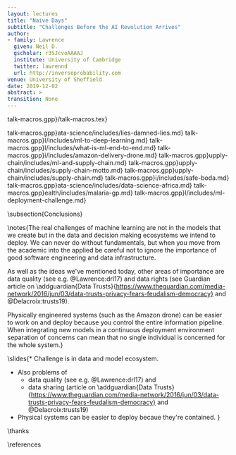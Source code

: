 ```yaml
---
layout: lectures
title: "Naive Days"
subtitle: "Challenges Before the AI Revolution Arrives"
author:
- family: Lawrence
  given: Neil D.
  gscholar: r3SJcvoAAAAJ
  institute: University of Cambridge
  twitter: lawrennd
  url: http://inverseprobability.com
venue: University of Sheffield
date: 2019-12-02
abstract: >
transition: None
---
```


talk-macros.gpp}/talk-macros.tex}

talk-macros.gpp}ata-science/includes/lies-damned-lies.md}
talk-macros.gpp}l/includes/ml-to-deep-learning.md}
talk-macros.gpp}l/includes/what-is-ml-end-to-end.md}
talk-macros.gpp}i/includes/amazon-delivery-drone.md}
talk-macros.gpp}upply-chain/includes/ml-and-supply-chain.md}
talk-macros.gpp}upply-chain/includes/supply-chain-motto.md}
talk-macros.gpp}upply-chain/includes/supply-chain.md}
talk-macros.gpp}i/includes/safe-boda.md}
talk-macros.gpp}ata-science/includes/data-science-africa.md}
talk-macros.gpp}ealth/includes/malaria-gp.md}
talk-macros.gpp}l/includes/ml-deployment-challenge.md}

\subsection{Conclusions}

\notes{The real challenges of machine learning are not in the models that we create but in the data and decision making ecosystems we intend to deploy. We can never do without fundamentals, but when you move from the academic into the applied be careful not to ignore the importance of good software engineering and data infrastructure. 

As well as the ideas we've mentioned today, other areas of importance are data quality (see e.g. @Lawrence:drl17) and data rights (see Guardian article on \addguardian{Data Trusts}{https://www.theguardian.com/media-network/2016/jun/03/data-trusts-privacy-fears-feudalism-democracy} and @Delacroix:trusts19).

Physically engineered systems (such as the Amazon drone) can be easier to work on and deploy because you control the entire information pipeline. When integrating new models in a continuous deployment environment separation of concerns can mean that no single individual is concerned for the whole system.}

\slides{* Challenge is in data and model ecosystem.
* Also problems of 
    * data quality (see e.g. @Lawrence:drl17) and 
	* data sharing (article on \addguardian{Data Trusts}{https://www.theguardian.com/media-network/2016/jun/03/data-trusts-privacy-fears-feudalism-democracy} and @Delacroix:trusts19)
* Physical systems can be easier to deploy becaue they're contained.
}

\thanks

\references
